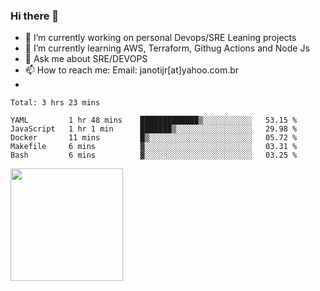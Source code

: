 ### Hi there 👋


- 🔭 I’m currently working on personal Devops/SRE Leaning projects
- 🌱 I’m currently learning AWS, Terraform, Githug Actions and Node Js
- 💬 Ask me about SRE/DEVOPS
- 📫 How to reach me: Email: janotijr[at]yahoo.com.br
- 
<!--START_SECTION:waka-->
```text
Total: 3 hrs 23 mins

YAML         1 hr 48 mins    █████████████▒░░░░░░░░░░░   53.15 % 
JavaScript   1 hr 1 min      ███████▒░░░░░░░░░░░░░░░░░   29.98 % 
Docker       11 mins         █▒░░░░░░░░░░░░░░░░░░░░░░░   05.72 % 
Makefile     6 mins          ▓░░░░░░░░░░░░░░░░░░░░░░░░   03.31 % 
Bash         6 mins          ▓░░░░░░░░░░░░░░░░░░░░░░░░   03.25 % 
```
<!--END_SECTION:waka-->

<img height="180em" src="https://github-readme-stats.vercel.app/api?username=janoti&show_icons=true&hide_border=true&&count_private=true&include_all_commits=true" />
